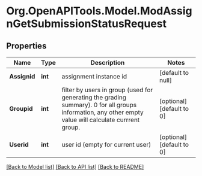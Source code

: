 # Org.OpenAPITools.Model.ModAssignGetSubmissionStatusRequest

## Properties

Name | Type | Description | Notes
------------ | ------------- | ------------- | -------------
**Assignid** | **int** | assignment instance id | [default to null]
**Groupid** | **int** | filter by users in group (used for generating the grading summary).                     0 for all groups information, any other empty value will calculate currrent group. | [optional] [default to 0]
**Userid** | **int** | user id (empty for current user) | [optional] [default to 0]

[[Back to Model list]](../README.md#documentation-for-models) [[Back to API list]](../README.md#documentation-for-api-endpoints) [[Back to README]](../README.md)

